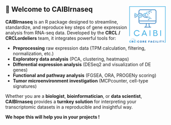 ## 🎯 Welcome to CAIBIrnaseq <img src="man/figures/CAIBI.png" align="right" alt="CAIBIrnaseq logo" width="120" />

**CAIBIrnaseq** is an R package designed to streamline, standardize, and reproduce key steps of gene expression analysis from RNA-seq data. Developed by the **CRCL / CRCLordeliers** team, it integrates powerful tools for:

- **Preprocessing** raw expression data (TPM calculation, filtering, normalization, etc.)
- **Exploratory data analysis** (PCA, clustering, heatmaps)
- **Differential expression analysis** (DESeq2 and visualization of DE genes)
- **Functional and pathway analysis** (FGSEA, ORA, PROGENy scoring)
- **Tumor microenvironment investigation** (MCPcounter, cell-type signatures)

Whether you are a **biologist**, **bioinformatician**, or **data scientist**, **CAIBIrnaseq** provides a **turnkey solution** for interpreting your transcriptomic datasets in a reproducible and insightful way.

**We hope this will help you in your projects !**
